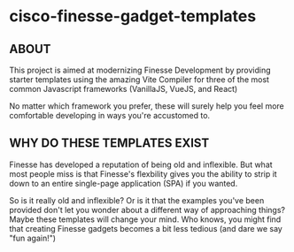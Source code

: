 # cisco-finesse-gadget-templates

## ABOUT
<p>This project is aimed at modernizing Finesse Development by providing starter templates using the amazing Vite Compiler for three of the most common Javascript frameworks (VanillaJS, VueJS, and React)</p>

<p>No matter which framework you prefer, these will surely help you feel more comfortable developing in ways you're accustomed to.</p>

## WHY DO THESE TEMPLATES EXIST
<p>Finesse has developed a reputation of being old and inflexible. But what most people miss is that Finesse's flexbility gives you the ability to strip it down to an entire single-page application (SPA) if you wanted.</p>

<p>So is it really old and inflexible? Or is it that the examples you've been provided don't let you wonder about a different way of approaching things? Maybe these templates will change your mind.  Who knows, you might find that creating Finesse gadgets becomes a bit less tedious (and dare we say "fun again!")</p>
